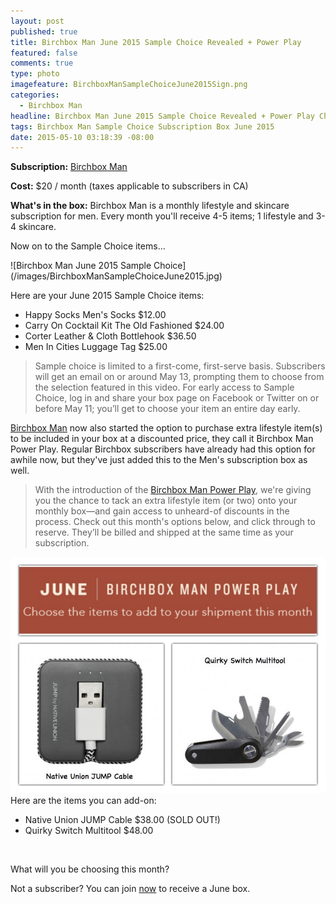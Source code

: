 ```yaml
---
layout: post
published: true
title: Birchbox Man June 2015 Sample Choice Revealed + Power Play
featured: false
comments: true
type: photo
imagefeature: BirchboxManSampleChoiceJune2015Sign.png
categories: 
  - Birchbox Man
headline: Birchbox Man June 2015 Sample Choice Revealed + Power Play Choices
tags: Birchbox Man Sample Choice Subscription Box June 2015
date: 2015-05-10 03:18:39 -08:00
---
```


<p><b>Subscription:</b> <a href="https://www.birchbox.com/invite/whatsupmailbox">Birchbox Man</a></p>
<p><b>Cost:</b> $20 / month (taxes applicable to subscribers in CA)</p>
<p><b>What's in the box:</b> Birchbox Man is a monthly lifestyle and skincare subscription for men. Every month you'll receive 4-5 items; 1 lifestyle and 3-4 skincare.</p>

<p>Now on to the Sample Choice items...</p>
![Birchbox Man June 2015 Sample Choice](/images/BirchboxManSampleChoiceJune2015.jpg)

Here are your June 2015 Sample Choice items:
<ul><li>Happy Socks Men's Socks $12.00</li>
<li>Carry On Cocktail Kit The Old Fashioned $24.00</li>
<li>Corter Leather & Cloth Bottlehook $36.50</li>
<li>Men In Cities Luggage Tag $25.00</li>
</ul>

<p><blockquote>Sample choice is limited to a first-come, first-serve basis. Subscribers will get an email on or around May 13, prompting them to choose from the selection featured in this video. For early access to Sample Choice, log in and share your box page on Facebook or Twitter on or before May 11; you’ll get to choose your item an entire day early.</blockquote></p>

<p><a href="https://www.birchbox.com/invite/whatsupmailbox">Birchbox Man</a> now also started the option to purchase extra lifestyle item(s) to be included in your box at a discounted price, they call it Birchbox Man Power Play. Regular Birchbox subscribers have already had this option for awhile now, but they've just added this to the Men's subscription box as well.</p>

<p><blockquote>With the introduction of the <a href="https://www.birchbox.com/men/promo/birchbox-man-power-play">Birchbox Man Power Play</a>, we're giving you the chance to tack an extra lifestyle item (or two) onto your monthly box—and gain access to unheard-of discounts in the process. Check out this month's options below, and click through to reserve. They’ll be billed and shipped at the same time as your subscription.</blockquote></p>

![Birchbox Man June 2015 Power Play](/images/BirchboxManPowerPlayJune2015.jpg)
Here are the items you can add-on:
<ul><li>Native Union JUMP Cable $38.00 (SOLD OUT!)</li>
<li>Quirky Switch Multitool $48.00</li>
</ul>
<br>

What will you be choosing this month?

Not a subscriber? You can join <a href="https://www.birchbox.com/invite/whatsupmailbox">now</a> to receive a June box.
